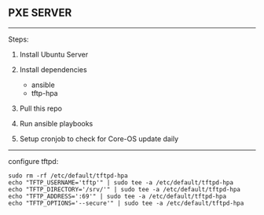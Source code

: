 ## PXE SERVER
---
Steps:
1. Install Ubuntu Server
2. Install dependencies

    -   ansible
    -   tftp-hpa

3. Pull this repo
4. Run ansible playbooks
5. Setup cronjob to check for Core-OS update daily

---

configure tftpd:
>
    sudo rm -rf /etc/default/tftpd-hpa
    echo "TFTP_USERNAME='tftp'" | sudo tee -a /etc/default/tftpd-hpa
    echo "TFTP_DIRECTORY='/srv/'" | sudo tee -a /etc/default/tftpd-hpa
    echo "TFTP_ADDRESS=':69'" | sudo tee -a /etc/default/tftpd-hpa
    echo "TFTP_OPTIONS='--secure'" | sudo tee -a /etc/default/tftpd-hpa